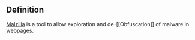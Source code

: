## Definition
[Malzilla](https://malzilla.org/) is a tool to allow exploration and de-[[Obfuscation]] of malware in webpages.
